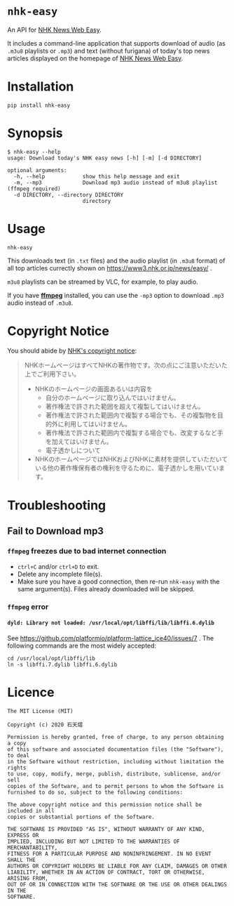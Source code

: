 # `nhk-easy`

An API for [NHK News Web Easy](https://www3.nhk.or.jp/news/easy/).

It includes a command-line application that supports download of audio (as `.m3u8` playlists or `.mp3`) and text (without furigana) of today's top news articles displayed on the homepage of [NHK News Web Easy](https://www3.nhk.or.jp/news/easy/).

# Installation

```
pip install nhk-easy
```

# Synopsis

```
$ nhk-easy --help
usage: Download today's NHK easy news [-h] [-m] [-d DIRECTORY]

optional arguments:
  -h, --help            show this help message and exit
  -m, --mp3             Download mp3 audio instead of m3u8 playlist (ffmpeg required)
  -d DIRECTORY, --directory DIRECTORY
                        directory
```

# Usage

```
nhk-easy
```

This downloads text (in `.txt` files) and the audio playlist (in `.m3u8` format) of all top articles currectly shown on https://www3.nhk.or.jp/news/easy/ .

`m3u8` playlists can be streamed by VLC, for example, to play audio.

If you have [**ffmpeg**](https://ffmpeg.org) installed, you can use the `-mp3` option to download `.mp3` audio instead of `.m3u8`.

# Copyright Notice

You should abide by [NHK's copyright notice](https://www.nhk.or.jp/toppage/nhk_info/copyright.html):

> NHKホームページはすべてNHKの著作物です。次の点にご注意いただいた上でご利用下さい。
> - NHKのホームページの画面あるいは内容を
>   - 自分のホームページに取り込んではいけません。
>   - 著作権法で許された範囲を超えて複製してはいけません。
>   - 著作権法で許された範囲内で複製する場合でも、その複製物を目的外に利用してはいけません。
>   - 著作権法で許された範囲内で複製する場合でも、改変するなど手を加えてはいけません。
>   - 電子透かしについて
> - NHKのホームページではNHKおよびNHKに素材を提供していただいている他の著作権保有者の権利を守るために、電子透かしを用いています。

# Troubleshooting

## Fail to Download mp3

### `ffmpeg` freezes due to bad internet connection

- `ctrl+C` and/or `ctrl+D` to exit.
- Delete any incomplete file(s).
- Make sure you have a good connection, then re-run `nhk-easy` with the same argument(s). Files already downloaded will be skipped.

### `ffmpeg` error

#### `dyld: Library not loaded: /usr/local/opt/libffi/lib/libffi.6.dylib`

See https://github.com/platformio/platform-lattice_ice40/issues/7 . The following commands are the most widely accepted:

```
cd /usr/local/opt/libffi/lib
ln -s libffi.7.dylib libffi.6.dylib
```

# Licence

```
The MIT License (MIT)

Copyright (c) 2020 石天熠

Permission is hereby granted, free of charge, to any person obtaining a copy
of this software and associated documentation files (the "Software"), to deal
in the Software without restriction, including without limitation the rights
to use, copy, modify, merge, publish, distribute, sublicense, and/or sell
copies of the Software, and to permit persons to whom the Software is
furnished to do so, subject to the following conditions:

The above copyright notice and this permission notice shall be included in all
copies or substantial portions of the Software.

THE SOFTWARE IS PROVIDED "AS IS", WITHOUT WARRANTY OF ANY KIND, EXPRESS OR
IMPLIED, INCLUDING BUT NOT LIMITED TO THE WARRANTIES OF MERCHANTABILITY,
FITNESS FOR A PARTICULAR PURPOSE AND NONINFRINGEMENT. IN NO EVENT SHALL THE
AUTHORS OR COPYRIGHT HOLDERS BE LIABLE FOR ANY CLAIM, DAMAGES OR OTHER
LIABILITY, WHETHER IN AN ACTION OF CONTRACT, TORT OR OTHERWISE, ARISING FROM,
OUT OF OR IN CONNECTION WITH THE SOFTWARE OR THE USE OR OTHER DEALINGS IN THE
SOFTWARE.
```